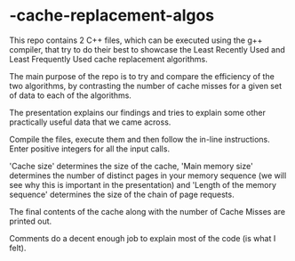 # -cache-replacement-algos
This repo contains 2 C++ files, which can be executed using the g++ compiler, that try to do their best to showcase the Least Recently Used and Least Frequently Used cache replacement algorithms.

The main purpose of the repo is to try and compare the efficiency of the two algorithms, by contrasting the number of cache misses for a given set of data to each of the algorithms.

The presentation explains our findings and tries to explain some other practically useful data that we came across.

Compile the files, execute them and then follow the in-line instructions. Enter positive integers for all the input calls.

'Cache size' determines the size of the cache, 'Main memory size' determines the number of distinct pages in your memory sequence (we will see why this is important in the presentation) and 'Length of the memory sequence' determines the size of the chain of page requests.

The final contents of the cache along with the number of Cache Misses are printed out.

Comments do a decent enough job to explain most of the code (is what I felt).

